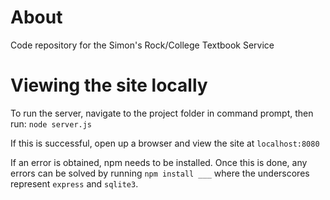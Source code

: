 # About
Code repository for the Simon's Rock/College Textbook Service

# Viewing the site locally
To run the server, navigate to the project folder in command prompt, then run: <code>node server.js</code>

If this is successful, open up a browser and view the site at <code>localhost:8080</code>

If an error is obtained, npm needs to be installed. Once this is done, any errors can be solved by running <code>npm install ___</code> where the underscores represent <code>express</code> and <code>sqlite3</code>.
